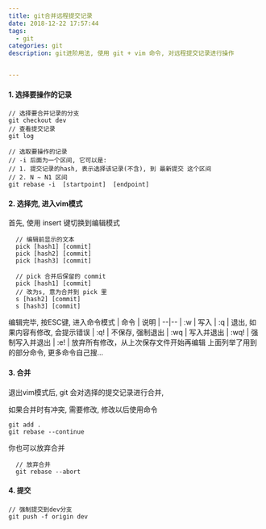 ```yaml
---
title: git合并远程提交记录
date: 2018-12-22 17:57:44
tags: 
  - git
categories: git
description: git进阶用法, 使用 git + vim 命令, 对远程提交记录进行操作


---
```

#### 1. 选择要操作的记录
```git
// 选择要合并记录的分支
git checkout dev
// 查看提交记录
git log

// 选取要操作的记录
// -i 后面为一个区间, 它可以是:
// 1. 提交记录的hash, 表示选择该记录(不含), 到 最新提交 这个区间
// 2. N ~ N1 区间
git rebase -i  [startpoint]  [endpoint]

```
<!-- more -->
#### 2. 选择完, 进入vim模式

首先, 使用 insert 键切换到编辑模式

```vim
  // 编辑前显示的文本
  pick [hash1] [commit]
  pick [hash2] [commit]
  pick [hash3] [commit]
  
  // pick 合并后保留的 commit
  pick [hash1] [commit]
  // 改为s, 意为合并到 pick 里
  s [hash2] [commit]
  s [hash3] [commit]
```

编辑完毕, 按ESC键, 进入命令模式
| 命令 | 说明 |
--|--
| :w | 写入
| :q | 退出, 如果内容有修改, 会提示错误 
| :q! | 不保存, 强制退出
| :wq | 写入并退出 
| :wq! | 强制写入并退出 
| :e! | 放弃所有修改，从上次保存文件开始再编辑
上面列举了用到的部分命令, 更多命令自己搜...

#### 3. 合并
退出vim模式后, git 会对选择的提交记录进行合并,

如果合并时有冲突, 需要修改, 修改以后使用命令
```git
git add .
git rebase --continue
```
你也可以放弃合并
```git
  // 放弃合并
  git rebase --abort
```

#### 4. 提交
```git
// 强制提交到dev分支
git push -f origin dev
```
